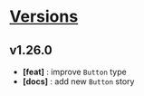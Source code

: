 # [Versions](https://github.com/Tracktor/design-system/releases)

## v1.26.0
- **[feat]** : improve `Button` type
- **[docs]** : add new `Button` story
